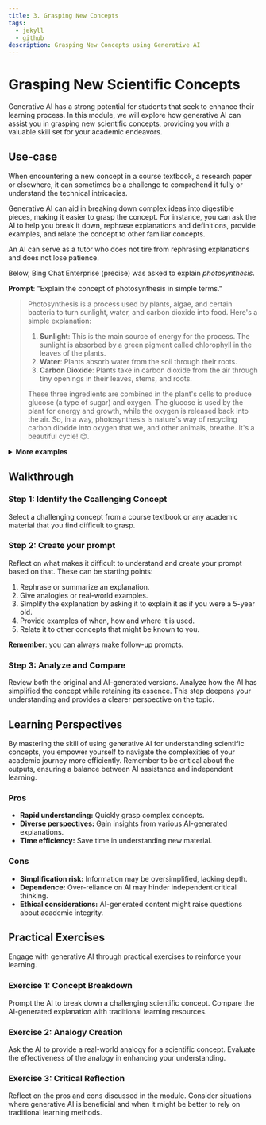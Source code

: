 ```yaml
---
title: 3. Grasping New Concepts
tags:
  - jekyll
  - github
description: Grasping New Concepts using Generative AI
---
```


# Grasping New Scientific Concepts

Generative AI has a strong potential for students that seek to enhance their learning process. In this module, we will explore how generative AI can assist you in grasping new scientific concepts, providing you with a valuable skill set for your academic endeavors.

## Use-case

When encountering a new concept in a course textbook, a research paper or elsewhere, it can sometimes be a challenge to comprehend it fully or understand the technical intricacies.

Generative AI can aid in breaking down complex ideas into digestible pieces, making it easier to grasp the concept. For instance, you can ask the AI to help you break it down, rephrase explanations and definitions, provide examples, and relate the concept to other familiar concepts.

An AI can serve as a tutor who does not tire from rephrasing explanations and does not lose patience.

Below, Bing Chat Enterprise (precise) was asked to explain _photosynthesis_.

**Prompt**: "Explain the concept of photosynthesis in simple terms."

> Photosynthesis is a process used by plants, algae, and certain bacteria to turn sunlight, water, and carbon dioxide into food. Here's a simple explanation:
>
> 1.  **Sunlight**: This is the main source of energy for the process. The sunlight is absorbed by a green pigment called chlorophyll in the leaves of the plants.
> 2.  **Water**: Plants absorb water from the soil through their roots.
> 3.  **Carbon Dioxide**: Plants take in carbon dioxide from the air through tiny openings in their leaves, stems, and roots.
>
> These three ingredients are combined in the plant's cells to produce glucose (a type of sugar) and oxygen. The glucose is used by the plant for energy and growth, while the oxygen is released back into the air. So, in a way, photosynthesis is nature's way of recycling carbon dioxide into oxygen that we, and other animals, breathe. It's a beautiful cycle! 😊.

<details>
  <summary><b>More examples</b></summary>

**Prompt:** "Break down the key components of algorithmic complexity."

> Algorithmic complexity, also known as time complexity, is a concept in computer science that describes the efficiency of an algorithm in terms of the amount of computer resources used. Here are the key components:
>
> 1.  **Big O Notation (O)**: This is the most commonly used notation to represent the time complexity. It describes the upper bound of the time complexity in the worst-case scenario. For example, for a linear search algorithm, the Big O notation is O(n), where n is the number of elements in the list.
>
> 2.  **Omega Notation (Ω)**: This notation represents the best-case scenario of the time complexity. For example, in a linear search algorithm, if the target element is the first one in the list, then the search operation takes constant time, represented as Ω(1).
>
> 3.  **Theta Notation (Θ)**: This notation represents the average-case scenario of the time complexity. It provides a tight bound on the growth rate of the runtime. For example, for a binary search algorithm, the average-case time complexity is Θ(log n).
>
> 4.  **Time Complexity Classes**: These are categories that algorithms fall into based on their time complexity. Common classes include:
>
>     - **Constant Time**: O(1), the time to complete the operation is constant and does not depend on the size of the input.
>     - **Logarithmic Time**: O(log n), the time complexity grows logarithmically with the size of the input.
>     - **Linear Time**: O(n), the time complexity grows linearly with the size of the input.
>     - **Quadratic Time**: O(n²), the time complexity grows quadratically with the size of the input.
>
> 5.  **Space Complexity**: This is another aspect of algorithmic complexity, which represents the amount of memory space that the algorithm needs to run to completion. It's often expressed in the same notations (O, Ω, Θ).
>
> Remember, a lower time complexity generally means a more efficient algorithm, but the best choice of algorithm can depend on the specific details of the problem and the specific requirements of the solution. For example, an algorithm with a higher time complexity might be more appropriate if it has a lower space complexity and memory usage is a concern.

**Follow-up prompt:** "Provide a real-world analogy for time complexity."

> Sure, let's consider the task of organizing a library.
>
> 1.  **Constant Time (O(1))**: This is like knowing exactly where a book is and going straight to it. No matter how big the library is, it always takes the same amount of time.
>
> 2.  **Logarithmic Time (O(log n))**: This is like using the library's catalog system to find a book. You first go to the right section (Science, Literature, etc.), then the right shelf (based on the author's name), and finally the right spot on the shelf (based on the book's title). Even if the library is large, you can find the book relatively quickly because each step reduces the number of books you have to look through.
>
> 3.  **Linear Time (O(n))**: This is like looking at every book in the library one by one until you find the one you want. The time it takes increases directly with the number of books in the library.
>
> 4.  **Quadratic Time (O(n²))**: This is like sorting all the books in the library by their publication date. For each book, you have to compare it with every other book, so the time it takes increases dramatically as the number of books increases.
>
> In this analogy, the library represents the input data, and the time it takes to find or sort the books represents the time complexity of the algorithm. Just like in computer science, different tasks require different amounts of time, and the most efficient method depends on the specific task and the size of the library (or the input data).

**Follow-up prompt:** I still have a hard time understanding it. Can you explain it to me as if I were a child?

> Sure, let's imagine you're playing a game of hide and seek.
>
> 1.  **Constant Time (O(1))**: This is like if your friend tells you exactly where they're hiding. No matter how many places there are to hide, you can find them immediately!
>
> 2.  **Logarithmic Time (O(log n))**: This is like playing a game of "hot or cold". Each time you move, your friend tells you if you're getting "hotter" (closer) or "colder" (further). With each step, you eliminate half of the possible hiding spots, so you can find your friend pretty quickly, even if there are a lot of places to hide.
>
> 3.  **Linear Time (O(n))**: This is like checking every possible hiding spot one by one. The more places there are to hide, the longer it takes to find your friend.
>
> 4.  **Quadratic Time (O(n²))**: This is like trying to find all pairs of friends who picked the same hiding spot. You have to compare every hiding spot with every other hiding spot, so it takes a lot longer if there are a lot of places to hide.
>
> In this analogy, the hiding spots are like the input data, and the time it takes to find your friend(s) is like the time complexity of the algorithm. Just like in hide and seek, different strategies take different amounts of time, and the best strategy depends on the specific game and the number of hiding spots (or the size of the input data).

</details>

## Walkthrough

### Step 1: Identify the Ccallenging Concept

Select a challenging concept from a course textbook or any academic material that you find difficult to grasp.

### Step 2: Create your prompt

Reflect on what makes it difficult to understand and create your prompt based on that. These can be starting points:

1. Rephrase or summarize an explanation.
1. Give analogies or real-world examples.
1. Simplify the explanation by asking it to explain it as if you were a 5-year old.
1. Provide examples of when, how and where it is used.
1. Relate it to other concepts that might be known to you.

**Remember**: you can always make follow-up prompts.

### Step 3: Analyze and Compare

Review both the original and AI-generated versions. Analyze how the AI has simplified the concept while retaining its essence. This step deepens your understanding and provides a clearer perspective on the topic.

## Learning Perspectives

By mastering the skill of using generative AI for understanding scientific concepts, you empower yourself to navigate the complexities of your academic journey more efficiently. Remember to be critical about the outputs, ensuring a balance between AI assistance and independent learning.

### Pros

- **Rapid understanding:** Quickly grasp complex concepts.
- **Diverse perspectives:** Gain insights from various AI-generated explanations.
- **Time efficiency:** Save time in understanding new material.

### Cons

- **Simplification risk:** Information may be oversimplified, lacking depth.
- **Dependence:** Over-reliance on AI may hinder independent critical thinking.
- **Ethical considerations:** AI-generated content might raise questions about academic integrity.

## Practical Exercises

Engage with generative AI through practical exercises to reinforce your learning.

### Exercise 1: Concept Breakdown

Prompt the AI to break down a challenging scientific concept. Compare the AI-generated explanation with traditional learning resources.

### Exercise 2: Analogy Creation

Ask the AI to provide a real-world analogy for a scientific concept. Evaluate the effectiveness of the analogy in enhancing your understanding.

### Exercise 3: Critical Reflection

Reflect on the pros and cons discussed in the module. Consider situations where generative AI is beneficial and when it might be better to rely on traditional learning methods.
